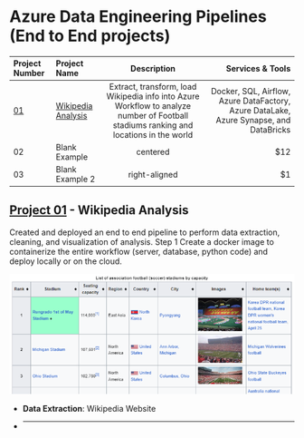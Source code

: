# Azure Data Engineering Pipelines (End to End projects)

| Project Number                         | Project Name                                                                                                                                   |                                                              Description                                                              |                                                                       Services & Tools |
| :------------------------------------- | :--------------------------------------------------------------------------------------------------------------------------------------------- | :-----------------------------------------------------------------------------------------------------------------------------------: | -------------------------------------------------------------------------------------: |
| [01](#project-01---wikipedia-analysis) | [Wikipedia Analysis](https://github.com/KevinGastelum/MyDataEngineering/tree/main/02._Azure_DataEngineeringProjects/01_Wikipedia_ETL_Pipeline) | Extract, transform, load Wikipedia info into Azure Workflow to analyze number of Football stadiums ranking and locations in the world | Docker, SQL, Airflow, Azure DataFactory, Azure DataLake, Azure Synapse, and DataBricks |
| 02                                     | Blank Example                                                                                                                                  |                                                               centered                                                                |                                                                                    $12 |
| 03                                     | Blank Example 2                                                                                                                                |                                                             right-aligned                                                             |                                                                                     $1 |

## [Project 01](https://github.com/KevinGastelum/MyDataEngineering/tree/main/02._Azure_DataEngineeringProjects/01_Wikipedia_ETL_Pipeline) - Wikipedia Analysis

Created and deployed an end to end pipeline to perform data extraction, cleaning, and visualization of analysis. Step 1 Create a docker image to containerize the entire workflow (server, database, python code) and deploy locally or on the cloud.

<img src="01_Wikipedia_ETL_Pipeline\data\wiki_table.png">

- **Data Extraction**: Wikipedia Website
- ***
